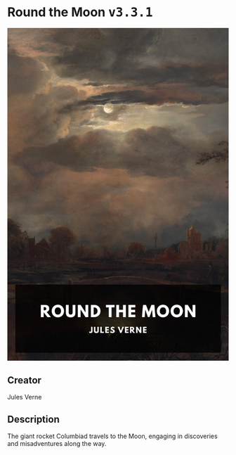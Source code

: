 
# Round the Moon <kbd>v3.3.1</kbd>

<center>
  <img src="./cover-1024.jpg"/>
</center>

## Creator
Jules Verne

## Description
The giant rocket Columbiad travels to the Moon, engaging in discoveries and misadventures along the way.
